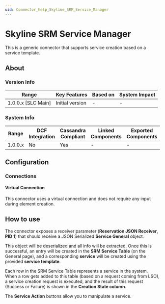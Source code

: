 ```yaml
---
uid: Connector_help_Skyline_SRM_Service_Manager
---
```


# Skyline SRM Service Manager

This is a generic connector that supports service creation based on a service template.

## About

### Version Info

| Range                | Key Features     | Based on     | System Impact     |
|----------------------|------------------|--------------|-------------------|
| 1.0.0.x [SLC Main]   | Initial version  | -            | -                 |

### System Info

| Range     | DCF Integration     | Cassandra Compliant     | Linked Components     | Exported Components     |
|-----------|---------------------|-------------------------|-----------------------|-------------------------|
| 1.0.0.x   | No                  | Yes                     | -                     | -                       |

## Configuration

### Connections

#### Virtual Connection

This connector uses a virtual connection and does not require any input during element creation.

## How to use

The connector exposes a receiver parameter (**Reservation JSON Receiver**, **PID 1**) that should receive a JSON Serialized **Service General** object.

This object will be deserialized and all info will be extracted. Once this is successful, an entry will be created in the **SRM Service Table** (on the General page), and a corresponding **service** will be created using the provided **service template**.

Each row in the SRM Service Table represents a service in the system. When a row gets added to this table (based on a request coming from LSO), a service creation request is executed, and the result of this request (Success or Failure) is shown in the **Creation State column**.

The **Service Action** buttons allow you to manipulate a service.
